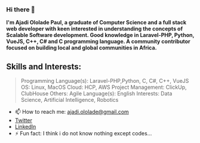 ### Hi there 👋


**I'm Ajadi Ololade Paul, a graduate of Computer Science and a full stack web developer with keen interested in understanding the concepts of Scalable Software development. Good knowledge in  Laravel-PHP, Python, VueJS, C++, C# and C programming language. A community contributor focused on building local and global communities in Africa.**

## Skills and Interests:

> Programming Language(s): Laravel-PHP,Python, C, C#, C++, VueJS
> OS: Linux, MacOS
> Cloud: HCP, AWS
> Project Management: ClickUp, ClubHouse
> Others: Agile
> Language(s): English
> Interests: Data Science, Artificial Intelligence, Robotics


- 📫 How to reach me: ajadi.ololade@gmail.com
-   [Twitter](https://twitter.com/ajadi473)
-   [LinkedIn](https://linkedin.com/in/ajadi473)
- ⚡ Fun fact: I think i do not know nothing except codes...

